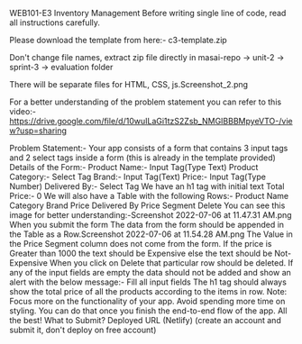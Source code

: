 WEB101-E3
Inventory Management
Before writing single line of code, read all instructions carefully.

Please download the template from here:- c3-template.zip

Don't change file names, extract zip file directly in masai-repo -> unit-2 -> sprint-3 -> evaluation folder

There will be separate files for HTML, CSS, js.Screenshot_2.png

For a better understanding of the problem statement you can refer to this video:- https://drive.google.com/file/d/10wuILaGi1tzS2Zsb_NMGIBBBMpyeVTO-/view?usp=sharing

Problem Statement:-
Your app consists of a form that contains 3 input tags and 2 select tags inside a form (this is already in the template provided)
Details of the Form:-
Product Name:- Input Tag(Type Text)
Product Category:- Select Tag
Brand:- Input Tag(Text)
Price:- Input Tag(Type Number)
Delivered By:- Select Tag
We have an h1 tag with initial text Total Price:- 0
We will also have a Table with the following Rows:-
Product Name
Category
Brand
Price
Delivered By
Price Segment
Delete
You can see this image for better understanding:-Screenshot 2022-07-06 at 11.47.31 AM.png
When you submit the form The data from the form should be appended in the Table as a Row.Screenshot 2022-07-06 at 11.54.28 AM.png
The Value in the Price Segment column does not come from the form. If the price is Greater than 1000 the text should be Expensive else the text should be Not-Expensive
When you click on Delete that particular row should be deleted.
If any of the input fields are empty the data should not be added and show an alert with the below message:- Fill all input fields
The h1 tag should always show the total price of all the products according to the items in row.
Note:
Focus more on the functionality of your app. Avoid spending more time on styling. You can do that once you finish the end-to-end flow of the app. All the best!
What to Submit?
Deployed URL (Netlify) (create an account and submit it, don't deploy on free account)
